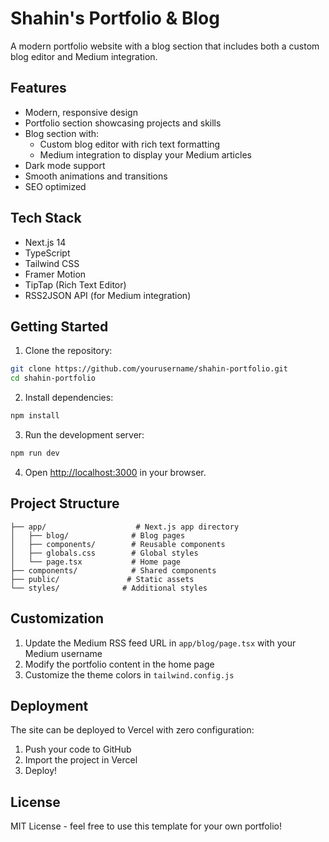 # Shahin's Portfolio & Blog

A modern portfolio website with a blog section that includes both a custom blog editor and Medium integration.

## Features

- Modern, responsive design
- Portfolio section showcasing projects and skills
- Blog section with:
  - Custom blog editor with rich text formatting
  - Medium integration to display your Medium articles
- Dark mode support
- Smooth animations and transitions
- SEO optimized

## Tech Stack

- Next.js 14
- TypeScript
- Tailwind CSS
- Framer Motion
- TipTap (Rich Text Editor)
- RSS2JSON API (for Medium integration)

## Getting Started

1. Clone the repository:
```bash
git clone https://github.com/yourusername/shahin-portfolio.git
cd shahin-portfolio
```

2. Install dependencies:
```bash
npm install
```

3. Run the development server:
```bash
npm run dev
```

4. Open [http://localhost:3000](http://localhost:3000) in your browser.

## Project Structure

```
├── app/                    # Next.js app directory
│   ├── blog/              # Blog pages
│   ├── components/        # Reusable components
│   ├── globals.css        # Global styles
│   └── page.tsx           # Home page
├── components/            # Shared components
├── public/               # Static assets
└── styles/              # Additional styles
```

## Customization

1. Update the Medium RSS feed URL in `app/blog/page.tsx` with your Medium username
2. Modify the portfolio content in the home page
3. Customize the theme colors in `tailwind.config.js`

## Deployment

The site can be deployed to Vercel with zero configuration:

1. Push your code to GitHub
2. Import the project in Vercel
3. Deploy!

## License

MIT License - feel free to use this template for your own portfolio! 